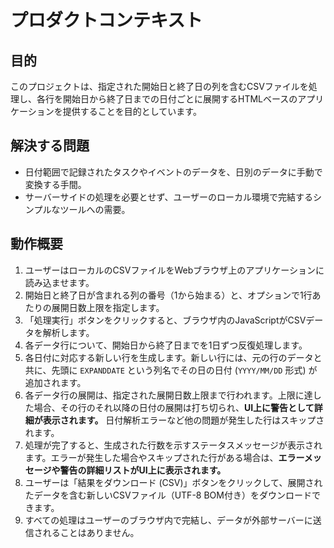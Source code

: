 # プロダクトコンテキスト

## 目的

このプロジェクトは、指定された開始日と終了日の列を含むCSVファイルを処理し、各行を開始日から終了日までの日付ごとに展開するHTMLベースのアプリケーションを提供することを目的としています。

## 解決する問題

- 日付範囲で記録されたタスクやイベントのデータを、日別のデータに手動で変換する手間。
- サーバーサイドの処理を必要とせず、ユーザーのローカル環境で完結するシンプルなツールへの需要。

## 動作概要

1. ユーザーはローカルのCSVファイルをWebブラウザ上のアプリケーションに読み込ませます。
2. 開始日と終了日が含まれる列の番号（1から始まる）と、オプションで1行あたりの展開日数上限を指定します。
3. 「処理実行」ボタンをクリックすると、ブラウザ内のJavaScriptがCSVデータを解析します。
4. 各データ行について、開始日から終了日までを1日ずつ反復処理します。
5. 各日付に対応する新しい行を生成します。新しい行には、元の行のデータと共に、先頭に
   `EXPANDDATE` という列名でその日の日付 (`YYYY/MM/DD` 形式) が追加されます。
6. 各データ行の展開は、指定された展開日数上限まで行われます。上限に達した場合、その行のそれ以降の日付の展開は打ち切られ、**UI上に警告として詳細が表示されます。**
   日付解析エラーなど他の問題が発生した行はスキップされます。
7. 処理が完了すると、生成された行数を示すステータスメッセージが表示されます。エラーが発生した場合やスキップされた行がある場合は、**エラーメッセージや警告の詳細リストがUI上に表示されます。**
8. ユーザーは「結果をダウンロード
   (CSV)」ボタンをクリックして、展開されたデータを含む新しいCSVファイル（UTF-8
   BOM付き）をダウンロードできます。
9. すべての処理はユーザーのブラウザ内で完結し、データが外部サーバーに送信されることはありません。
